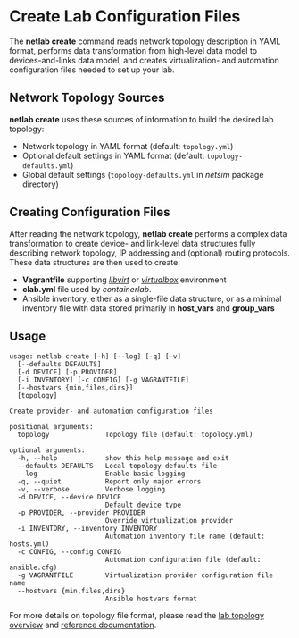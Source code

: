 # Create Lab Configuration Files

The **netlab create** command reads network topology description in YAML format, performs data transformation from high-level data model to devices-and-links data model, and creates virtualization- and automation configuration files needed to set up your lab.

## Network Topology Sources

**netlab create** uses these sources of information to build the desired lab topology:

* Network topology in YAML format (default: `topology.yml`)
* Optional default settings in YAML format (default: `topology-defaults.yml`)
* Global default settings (`topology-defaults.yml` in *netsim* package directory)

## Creating Configuration Files

After reading the network topology, **netlab create** performs a complex data transformation to create device- and link-level data structures fully describing network topology, IP addressing and (optional) routing protocols. These data structures are then used to create:

* **Vagrantfile** supporting *[libvirt](../labs/libvirt.md)* or *[virtualbox](../labs/virtualbox.md)* environment
* **clab.yml** file used by *containerlab*.
* Ansible inventory, either as a single-file data structure, or as a minimal inventory file with data stored primarily in **host_vars** and **group_vars**

## Usage

```text
usage: netlab create [-h] [--log] [-q] [-v]
  [--defaults DEFAULTS]
  [-d DEVICE] [-p PROVIDER]
  [-i INVENTORY] [-c CONFIG] [-g VAGRANTFILE]
  [--hostvars {min,files,dirs}]
  [topology]

Create provider- and automation configuration files

positional arguments:
  topology              Topology file (default: topology.yml)

optional arguments:
  -h, --help            show this help message and exit
  --defaults DEFAULTS   Local topology defaults file
  --log                 Enable basic logging
  -q, --quiet           Report only major errors
  -v, --verbose         Verbose logging
  -d DEVICE, --device DEVICE
                        Default device type
  -p PROVIDER, --provider PROVIDER
                        Override virtualization provider
  -i INVENTORY, --inventory INVENTORY
                        Automation inventory file name (default: hosts.yml)
  -c CONFIG, --config CONFIG
                        Automation configuration file (default: ansible.cfg)
  -g VAGRANTFILE        Virtualization provider configuration file name
  --hostvars {min,files,dirs}
                        Ansible hostvars format
```

For more details on topology file format, please read the [lab topology overview](../topology-overview.md) and [reference documentation](../topology-reference.md).
